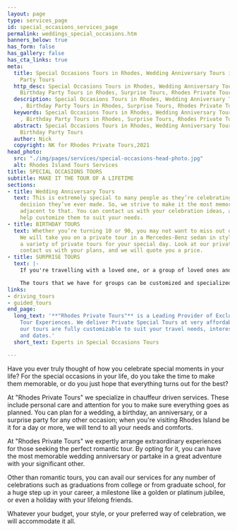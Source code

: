 ```yaml
---
layout: page
type: services_page
id: special_occasions_services_page
permalink: weddings_special_occasions.htm
banners_below: true
has_form: false
has_gallery: false
has_cta_links: true
meta:
  title: Special Occasions Tours in Rhodes, Wedding Anniversary Tours in Rhodes, Birthday
    Party Tours
  http_desc: Special Occasions Tours in Rhodes, Wedding Anniversary Tours in Rhodes,
    Birthday Party Tours in Rhodes, Surprise Tours, Rhodes Private Tours
  description: Special Occasions Tours in Rhodes, Wedding Anniversary Tours in Rhodes
    , Birthday Party Tours in Rhodes, Surprise Tours, Rhodes Private Tours
  keywords: Special Occasions Tours in Rhodes, Wedding Anniversary Tours in Rhodes
    , Birthday Party Tours in Rhodes, Surprise Tours, Rhodes Private Tours
  abstract: Special Occasions Tours in Rhodes, Wedding Anniversary Tours in Rhodes,
    Birthday Party Tours
  author: Nick
  copyright: NK for Rhodes Private Tours,2021
head_photo:
  src: "./img/pages/services/special-occasions-head-photo.jpg"
  alt: Rhodes Island Tours Services
title: SPECIAL OCCASIONS TOURS
subtitle: MAKE IT THE TOUR OF A LIFETIME
sections:
- title: Wedding Anniversary Tours
  text: This is extremely special to many people as they’re celebrating the most important
    decision they’ve ever made. So, we strive to make it the most memorable experience
    adjacent to that. You can contact us with your celebration ideas, and we will
    help customize them to suit your needs.
- title: BIRTHDAY TOURS
  text: Whether you’re turning 10 or 90, you may not want to miss out on our tours.
    We will take you on a private tour in a Mercedes-Benz sedan in style. We can offer
    a variety of private tours for your special day. Look at our private tour suggestions,
    contact us with your plans, and we will quote you a price.
- title: SURPRISE TOURS
  text: |-
    If you're travelling with a loved one, or a group of loved ones and wish to surprise them, this is the perfect package for you. You can help them celebrate a promotion, a significant milestone in their life, retirement or just give them what they need to rejuvenate themselves after a long time. This may be a long-needed refresher and a surprise tour that no one knew about till the last minute, just might be what's missing.

    The tours that we have for groups can be customized and specialized for your experiences and can help you find the perfect destinations and attractions to make this trip the most memorable of your life so far.
links:
- driving_tours
- guided_tours
end_page:
  long_text: '**"Rhodes Private Tours"** is a Leading Provider of Exclusive and Personalized
    Tour Experiences. We deliver Private Special Tours at very affordable rates. All
    our tours are fully customizable to suit your travel needs, interests, schedules,
    and dates.'
  short_text: Experts in Special Occasions Tours

---
```

Have you ever truly thought of how you celebrate special moments in your life? For the special occasions in your life, do you take the time to make them memorable, or do you just hope that everything turns out for the best?

At "Rhodes Private Tours" we specialize in chauffeur driven services. These include personal care and attention for you to make sure everything goes as planned.  You can plan for a wedding, a birthday, an anniversary, or a surprise party for any other occasion; when you're visiting Rhodes Island be it for a day or more, we will tend to all your needs and comforts.

At "Rhodes Private Tours" we expertly arrange extraordinary experiences for those seeking the perfect romantic tour. By opting for it, you can have the most memorable wedding anniversary or partake in a great adventure with your significant other.

Other than romantic tours, you can avail our services for any number of celebrations such as graduations from college or from graduate school, for a huge step up in your career, a milestone like a golden or platinum jubilee, or even a holiday with your lifelong friends.

Whatever your budget, your style, or your preferred way of celebration, we will accommodate it all.